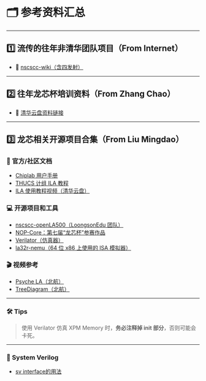 # 🗂️ 参考资料汇总

---

## 1️⃣ 流传的往年非清华团队项目（From Internet）

- 🔗 [nscscc-wiki（含四发射）](https://github.com/loongson-education/nscscc-wiki)

---

## 2️⃣ 往年龙芯杯培训资料（From Zhang Chao）

- 🔗 [清华云盘资料链接](https://cloud.tsinghua.edu.cn/d/984772ccdf47490fb14f)

---

## 3️⃣ 龙芯相关开源项目合集（From Liu Mingdao）

### 📘 官方/社区文档

- [Chiplab 用户手册](https://chiplab.readthedocs.io/zh/latest/Quick-Start.html)
- [THUCS 计组 ILA 教程](https://lab.cs.tsinghua.edu.cn/cod-lab-docs/labs/ex1/ila/)
- [ILA 使用教程视频（清华云盘）](https://cloud.tsinghua.edu.cn/f/1e1a1f8be7b44279a86e/)

### 💻 开源项目和工具

- [nscscc-openLA500（LoongsonEdu 团队）](https://gitee.com/loongson-edu/nscscc-openla500)
- [NOP-Core：第七届“龙芯杯”参赛作品](https://github.com/NOP-Processor/NOP-Core)
- [Verilator（仿真器）](https://www.veripool.org/verilator/)
- [la32r-nemu（64 位 x86 上使用的 ISA 模拟器）](https://gitee.com/wwt_panache/la32r-nemu/releases/tag/v1.0.5-x86)

### 🎬 视频参考

- [Psyche LA（北航）](https://www.bilibili.com/video/BV1u94y1r7jo/?spm_id_from=333.1387.collection.video_card.click&vd_source=01cbcd1d71e93c06a396a87f3970a063)
- [TreeDiagram（北航）](https://www.bilibili.com/video/BV17ieteQEaD/?spm_id_from=333.788.recommend_more_video.0&vd_source=01cbcd1d71e93c06a396a87f3970a063)

---

### 🛠️ Tips

> 使用 Verilator 仿真 XPM Memory 时，**务必注释掉 init 部分**，否则可能会卡死。

---

### 📘 System Verilog

- [sv interface的用法](https://zhuanlan.zhihu.com/p/147372770)